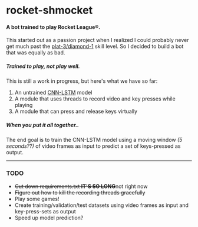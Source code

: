 # rocket-shmocket

#### A bot trained to play Rocket League®.

This started out as a passion project when I realized I could probably never get much past the [plat-3/diamond-1](https://rocketleague.fandom.com/wiki/Competitive) skill level. So I decided to build a bot that was equally as bad.

##### Trained to play, not play well.

This is still a work in progress, but here's what we have so far:

1. An untrained [CNN-LSTM](https://machinelearningmastery.com/cnn-long-short-term-memory-networks/) model
2. A module that uses threads to record video and key presses while playing
3. A module that can press and release keys virtually

##### When you put it all together..

The end goal is to train the CNN-LSTM model using a moving window _(5 seconds??)_ of video frames as input to predict a set of keys-pressed as output.

---

### TODO

- ~~Cut down requirements.txt **IT'S SO LONG**~~not right now
- ~~Figure out how to kill the recording threads gracefully~~
- Play some games!
- Create training/validation/test datasets using video frames as input and key-press-sets as output
- Speed up model prediction?
